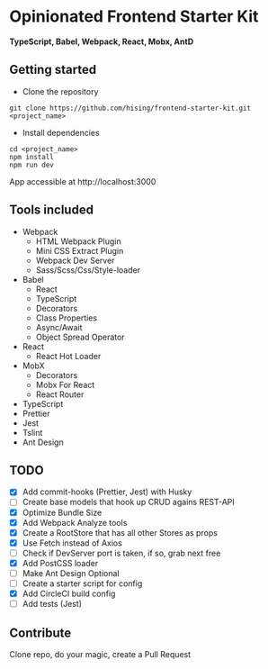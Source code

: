 # Opinionated Frontend Starter Kit

**TypeScript, Babel, Webpack, React, Mobx, AntD**

## Getting started

-   Clone the repository

```
git clone https://github.com/hising/frontend-starter-kit.git <project_name>
```

-   Install dependencies

```
cd <project_name>
npm install
npm run dev
```

App accessible at http://localhost:3000

## Tools included

-   Webpack
    -   HTML Webpack Plugin
    -   Mini CSS Extract Plugin
    -   Webpack Dev Server
    -   Sass/Scss/Css/Style-loader
-   Babel
    -   React
    -   TypeScript
    -   Decorators
    -   Class Properties
    -   Async/Await
    -   Object Spread Operator
-   React
    -   React Hot Loader
-   MobX
    -   Decorators
    -   Mobx For React
    -   React Router
-   TypeScript
-   Prettier
-   Jest
-   Tslint
-   Ant Design

## TODO

-   [x] Add commit-hooks (Prettier, Jest) with Husky
-   [ ] Create base models that hook up CRUD agains REST-API
-   [x] Optimize Bundle Size
-   [x] Add Webpack Analyze tools
-   [x] Create a RootStore that has all other Stores as props
-   [x] Use Fetch instead of Axios
-   [ ] Check if DevServer port is taken, if so, grab next free
-   [x] Add PostCSS loader
-   [ ] Make Ant Design Optional
-   [ ] Create a starter script for config
-   [x] Add CircleCI build config
-   [ ] Add tests (Jest)

## Contribute

Clone repo, do your magic, create a Pull Request
